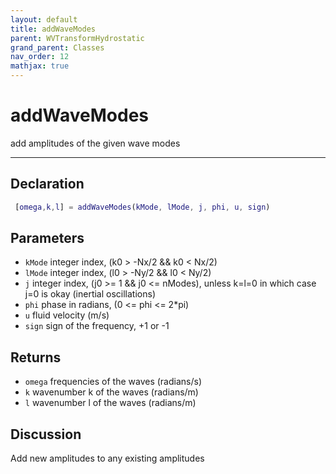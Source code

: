 ```yaml
---
layout: default
title: addWaveModes
parent: WVTransformHydrostatic
grand_parent: Classes
nav_order: 12
mathjax: true
---
```


#  addWaveModes

add amplitudes of the given wave modes


---

## Declaration
```matlab
 [omega,k,l] = addWaveModes(kMode, lMode, j, phi, u, sign)
```
## Parameters
+ `kMode`  integer index, (k0 > -Nx/2 && k0 < Nx/2)
+ `lMode`  integer index, (l0 > -Ny/2 && l0 < Ny/2)
+ `j`  integer index, (j0 >= 1 && j0 <= nModes), unless k=l=0 in which case j=0 is okay (inertial oscillations)
+ `phi`  phase in radians, (0 <= phi <= 2*pi)
+ `u`  fluid velocity (m/s)
+ `sign`  sign of the frequency, +1 or -1

## Returns
+ `omega`  frequencies of the waves (radians/s)
+ `k`  wavenumber k of the waves (radians/m)
+ `l`  wavenumber l of the waves (radians/m)

## Discussion

  Add new amplitudes to any existing amplitudes
                      
